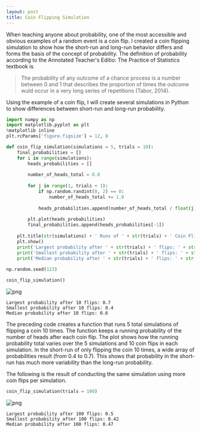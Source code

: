 ```yaml
---
layout: post
title: Coin Flipping Simulation
---
```

When teaching anyone about probability, one of the most accessible and obvious examples of a random event is a coin flip.  I created a coin flipping simulation to show how the short-run and long-run behavior differs and forms the basis of the concept of probability.  The definition of probability according to the Annotated Teacher's Editio: The Practice of Statistics textbook is

>The probability of any outcome of a chance process is a number between 0 and 1 that describes the proportion of times the outcome wuld occur in a very long series of repetitions (Tabor, 2014).


Using the example of a coin flip, I will create several simulations in Python to show differences between short-run and long-run probability.


```python
import numpy as np
import matplotlib.pyplot as plt
%matplotlib inline
plt.rcParams['figure.figsize'] = 12, 8
```


```python
def coin_flip_simulation(simulations = 5, trials = 10):
    final_probabilities = []
    for i in range(simulations):
        heads_probabilities = []
        
        number_of_heads_total = 0.0
        
        for j in range(1, trials + 1):
            if np.random.randint(0, 2) == 0:
                number_of_heads_total += 1.0
                
            heads_probabilities.append(number_of_heads_total / float(j))
        
        plt.plot(heads_probabilities)
        final_probabilities.append(heads_probabilities[-1])
        
    plt.title(str(simulations) + ' Runs of ' + str(trials) + ' Coin Flips')    
    plt.show()
    print('Largest probability after ' + str(trials) + ' flips: ' + str(max(final_probabilities)))
    print('Smallest probability after ' + str(trials) + ' flips: ' + str(min(final_probabilities)))
    print('Median probability after ' + str(trials) + ' flips: ' + str(np.median(final_probabilities)))
    
np.random.seed(123)

coin_flip_simulation()
```


![png](output_2_0.png)


    Largest probability after 10 flips: 0.7
    Smallest probability after 10 flips: 0.4
    Median probability after 10 flips: 0.6


The preceding code creates a function that runs 5 total simulations of flipping a coin 10 times.  The function keeps a running probability of the number of heads after each coin flip.  The plot shows how the running probability total varies over the 5 simulations and 10 coin flips in each simulation.  In the short-run of only flipping the coin 10 times, a wide array of probabilities result (from 0.4 to 0.7).  This shows that probability in the short-run has much more variability than the long-run probability.

The following is the result of conducting the same simulation using more coin flips per simulation.


```python
coin_flip_simulation(trials = 100)
```


![png](output_4_0.png)


    Largest probability after 100 flips: 0.5
    Smallest probability after 100 flips: 0.42
    Median probability after 100 flips: 0.47

